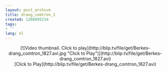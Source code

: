 ```yaml
---
layout: post_archive
title: drang_comtron_1
created: 1206895234
tags:
- ''
lang: nl
---
```

<center><script type="text/javascript" src="http://blip.tv/scripts/pokkariPlayer.js?ver=2008010901"></script><script type="text/javascript" src="http://blip.tv/syndication/write_player?skin=js&posts_id=791565&source=3&autoplay=true&file_type=flv&player_width=&player_height="></script><div id="blip_movie_content_791565">[![Video thumbnail. Click to play](http://blip.tv/file/get/Berkes-drang_comtron_1827.avi.jpg "Click to Play")](http://blip.tv/file/get/Berkes-drang_comtron_1827.avi)<br />[Click to Play](http://blip.tv/file/get/Berkes-drang_comtron_1827.avi)</div></center><div class="blip_description"></div>
